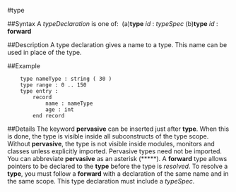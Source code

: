 
#type

##Syntax
A *typeDeclaration* is one of:
 (a)**type** *id* : *typeSpec* (b)**type** *id* : **forward**

##Description
A type declaration gives a name to a type. This name can be used in place of the type.

##Example

        type nameType : string ( 30 )
        type range : 0 .. 150
        type entry :
            record
                name : nameType
                age : int
            end record
##Details
The keyword **pervasive** can be inserted just after **type**. When this is done, the type is visible inside all subconstructs of the type scope. Without **pervasive**, the type is not visible inside modules, monitors and classes unless explicitly imported. Pervasive types need not be imported. You can abbreviate **pervasive** as an asterisk (*****).
A **forward** type allows pointers to be declared to the **type** before the type is *resolved*. To resolve a **type**, you must follow a **forward** with a declaration of the same name and in the same scope. This type declaration must include a *typeSpec*.
